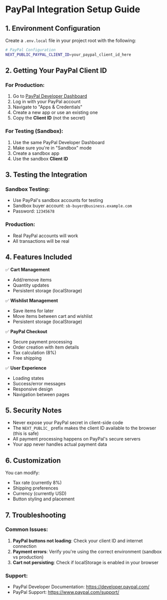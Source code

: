 # PayPal Integration Setup Guide

## 1. Environment Configuration

Create a `.env.local` file in your project root with the following:

```bash
# PayPal Configuration
NEXT_PUBLIC_PAYPAL_CLIENT_ID=your_paypal_client_id_here
```

## 2. Getting Your PayPal Client ID

### For Production:
1. Go to [PayPal Developer Dashboard](https://developer.paypal.com/)
2. Log in with your PayPal account
3. Navigate to "Apps & Credentials"
4. Create a new app or use an existing one
5. Copy the **Client ID** (not the secret)

### For Testing (Sandbox):
1. Use the same PayPal Developer Dashboard
2. Make sure you're in "Sandbox" mode
3. Create a sandbox app
4. Use the sandbox **Client ID**

## 3. Testing the Integration

### Sandbox Testing:
- Use PayPal's sandbox accounts for testing
- Sandbox buyer account: `sb-buyer@business.example.com`
- Password: `12345678`

### Production:
- Real PayPal accounts will work
- All transactions will be real

## 4. Features Included

✅ **Cart Management**
- Add/remove items
- Quantity updates
- Persistent storage (localStorage)

✅ **Wishlist Management**
- Save items for later
- Move items between cart and wishlist
- Persistent storage (localStorage)

✅ **PayPal Checkout**
- Secure payment processing
- Order creation with item details
- Tax calculation (8%)
- Free shipping

✅ **User Experience**
- Loading states
- Success/error messages
- Responsive design
- Navigation between pages

## 5. Security Notes

- Never expose your PayPal secret in client-side code
- The `NEXT_PUBLIC_` prefix makes the client ID available to the browser (this is safe)
- All payment processing happens on PayPal's secure servers
- Your app never handles actual payment data

## 6. Customization

You can modify:
- Tax rate (currently 8%)
- Shipping preferences
- Currency (currently USD)
- Button styling and placement

## 7. Troubleshooting

### Common Issues:
1. **PayPal buttons not loading**: Check your client ID and internet connection
2. **Payment errors**: Verify you're using the correct environment (sandbox vs production)
3. **Cart not persisting**: Check if localStorage is enabled in your browser

### Support:
- PayPal Developer Documentation: https://developer.paypal.com/
- PayPal Support: https://www.paypal.com/support/
